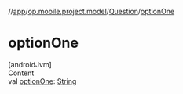 //[app](../../../index.md)/[op.mobile.project.model](../index.md)/[Question](index.md)/[optionOne](option-one.md)



# optionOne  
[androidJvm]  
Content  
val [optionOne](option-one.md): [String](https://kotlinlang.org/api/latest/jvm/stdlib/kotlin/-string/index.html)  



